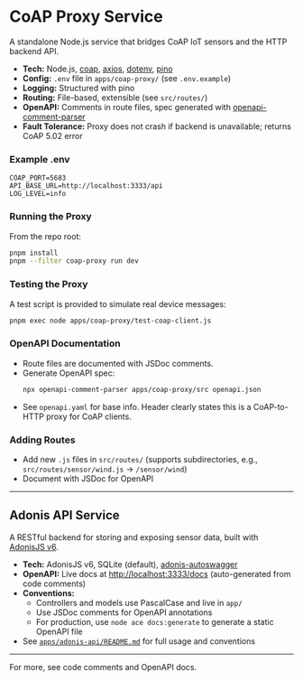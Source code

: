 # CoAP Proxy Service

A standalone Node.js service that bridges CoAP IoT sensors and the HTTP backend API.

- **Tech:** Node.js, [coap](https://www.npmjs.com/package/coap), [axios](https://www.npmjs.com/package/axios), [dotenv](https://www.npmjs.com/package/dotenv), [pino](https://www.npmjs.com/package/pino)
- **Config:** `.env` file in `apps/coap-proxy/` (see `.env.example`)
- **Logging:** Structured with pino
- **Routing:** File-based, extensible (see `src/routes/`)
- **OpenAPI:** Comments in route files, spec generated with [openapi-comment-parser](https://github.com/bee-travels/openapi-comment-parser)
- **Fault Tolerance:** Proxy does not crash if backend is unavailable; returns CoAP 5.02 error

### Example .env
```
COAP_PORT=5683
API_BASE_URL=http://localhost:3333/api
LOG_LEVEL=info
```

### Running the Proxy
From the repo root:
```sh
pnpm install
pnpm --filter coap-proxy run dev
```

### Testing the Proxy
A test script is provided to simulate real device messages:
```sh
pnpm exec node apps/coap-proxy/test-coap-client.js
```

### OpenAPI Documentation
- Route files are documented with JSDoc comments.
- Generate OpenAPI spec:
  ```sh
  npx openapi-comment-parser apps/coap-proxy/src openapi.json
  ```
- See `openapi.yaml` for base info. Header clearly states this is a CoAP-to-HTTP proxy for CoAP clients.

### Adding Routes
- Add new `.js` files in `src/routes/` (supports subdirectories, e.g., `src/routes/sensor/wind.js` → `/sensor/wind`)
- Document with JSDoc for OpenAPI

---

## Adonis API Service

A RESTful backend for storing and exposing sensor data, built with [AdonisJS v6](https://adonisjs.com/).

- **Tech:** AdonisJS v6, SQLite (default), [adonis-autoswagger](https://github.com/ad-on-is/adonis-autoswagger)
- **OpenAPI:** Live docs at [http://localhost:3333/docs](http://localhost:3333/docs) (auto-generated from code comments)
- **Conventions:**
  - Controllers and models use PascalCase and live in `app/`
  - Use JSDoc comments for OpenAPI annotations
  - For production, use `node ace docs:generate` to generate a static OpenAPI file
- See [`apps/adonis-api/README.md`](apps/adonis-api/README.md) for full usage and conventions

---

For more, see code comments and OpenAPI docs.

